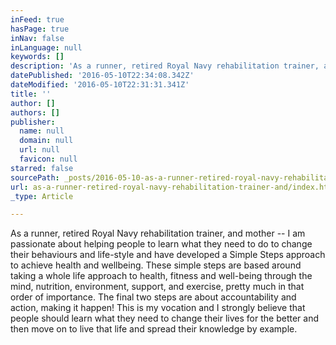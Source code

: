 ```yaml
---
inFeed: true
hasPage: true
inNav: false
inLanguage: null
keywords: []
description: 'As a runner, retired Royal Navy rehabilitation trainer, and mother – I am passionate about helping people to learn what they need to do to change their behaviours and life-style and have developed a Simple Steps approach to achieve health and wellbeing. These simple steps are based around taking a whole life approach to health, fitness and well-being through the mind, nutrition, environment, support, and exercise, pretty much in that order of importance. The final two steps are about accountability and action, making it happen! This is my vocation and I strongly believe that people should learn what they need to change their lives for the better and then move on to live that life and spread their knowledge by example.'
datePublished: '2016-05-10T22:34:08.342Z'
dateModified: '2016-05-10T22:31:31.341Z'
title: ''
author: []
authors: []
publisher:
  name: null
  domain: null
  url: null
  favicon: null
starred: false
sourcePath: _posts/2016-05-10-as-a-runner-retired-royal-navy-rehabilitation-trainer-and.md
url: as-a-runner-retired-royal-navy-rehabilitation-trainer-and/index.html
_type: Article

---
```

As a runner, retired Royal Navy rehabilitation trainer, and mother -- I am passionate about helping people to learn what they need to do to change their behaviours and life-style and have developed a Simple Steps approach to achieve health and wellbeing. These simple steps are based around taking a whole life approach to health, fitness and well-being through the mind, nutrition, environment, support, and exercise, pretty much in that order of importance. The final two steps are about accountability and action, making it happen! This is my vocation and I strongly believe that people should learn what they need to change their lives for the better and then move on to live that life and spread their knowledge by example.